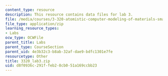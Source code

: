 ```yaml
---
content_type: resource
description: This resource contains data files for lab 3.
file: /media/courses/3-320-atomistic-computer-modeling-of-materials-sma-5107-spring-2005/d8f0936c291ffeb28cb051a169ccbb23_3320_lab3.zip
file_type: application/zip
learning_resource_types:
- Labs
ocw_type: OCWFile
parent_title: Labs
parent_type: CourseSection
parent_uid: 4e3b32c3-b8ab-32af-dae9-bdfc1301e7fe
resourcetype: Other
title: 3320_lab3.zip
uid: d8f0936c-291f-feb2-8cb0-51a169ccbb23
---
```

